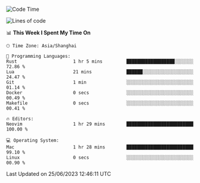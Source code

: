 <!--START_SECTION:waka-->
![Code Time](http://img.shields.io/badge/Code%20Time-1%2C409%20hrs%207%20mins-blue)

![Lines of code](https://img.shields.io/badge/From%20Hello%20World%20I%27ve%20Written-262.2%20thousand%20lines%20of%20code-blue)

📊 **This Week I Spent My Time On** 

```text
🕑︎ Time Zone: Asia/Shanghai

💬 Programming Languages: 
Rust                     1 hr 5 mins         ██████████████████░░░░░░░   72.86 % 
Lua                      21 mins             ██████░░░░░░░░░░░░░░░░░░░   24.47 % 
Git                      1 min               ░░░░░░░░░░░░░░░░░░░░░░░░░   01.14 % 
Docker                   0 secs              ░░░░░░░░░░░░░░░░░░░░░░░░░   00.49 % 
Makefile                 0 secs              ░░░░░░░░░░░░░░░░░░░░░░░░░   00.41 % 

🔥 Editors: 
Neovim                   1 hr 29 mins        █████████████████████████   100.00 % 

💻 Operating System: 
Mac                      1 hr 28 mins        █████████████████████████   99.10 % 
Linux                    0 secs              ░░░░░░░░░░░░░░░░░░░░░░░░░   00.90 % 
```


 Last Updated on 25/06/2023 12:46:11 UTC
<!--END_SECTION:waka-->
